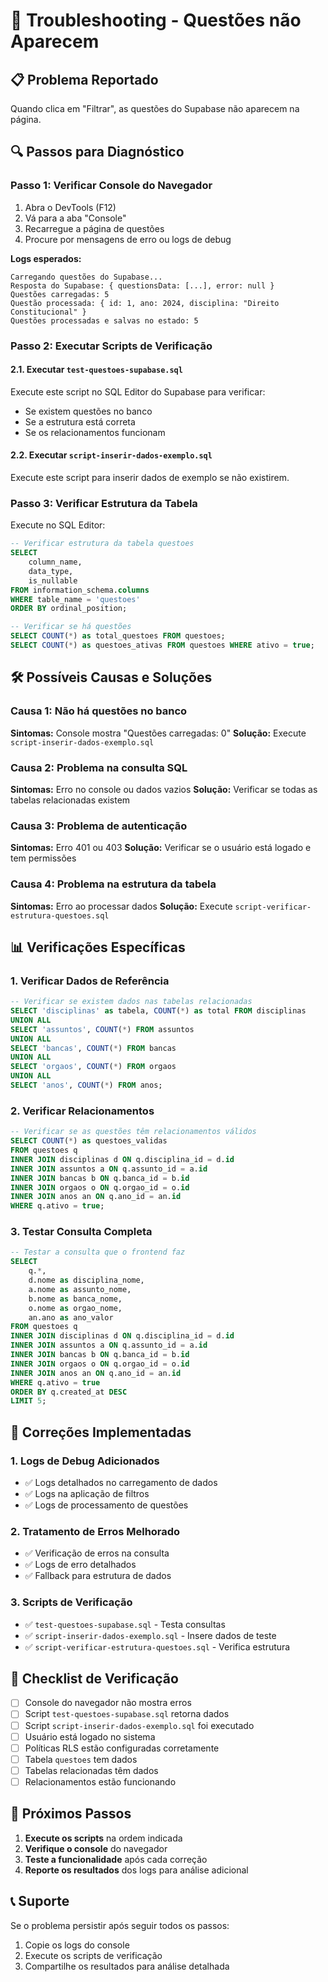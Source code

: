 # 🔧 Troubleshooting - Questões não Aparecem

## 📋 **Problema Reportado**
Quando clica em "Filtrar", as questões do Supabase não aparecem na página.

## 🔍 **Passos para Diagnóstico**

### **Passo 1: Verificar Console do Navegador**
1. Abra o DevTools (F12)
2. Vá para a aba "Console"
3. Recarregue a página de questões
4. Procure por mensagens de erro ou logs de debug

**Logs esperados:**
```
Carregando questões do Supabase...
Resposta do Supabase: { questionsData: [...], error: null }
Questões carregadas: 5
Questão processada: { id: 1, ano: 2024, disciplina: "Direito Constitucional" }
Questões processadas e salvas no estado: 5
```

### **Passo 2: Executar Scripts de Verificação**

#### **2.1. Executar `test-questoes-supabase.sql`**
Execute este script no SQL Editor do Supabase para verificar:
- Se existem questões no banco
- Se a estrutura está correta
- Se os relacionamentos funcionam

#### **2.2. Executar `script-inserir-dados-exemplo.sql`**
Execute este script para inserir dados de exemplo se não existirem.

### **Passo 3: Verificar Estrutura da Tabela**

Execute no SQL Editor:
```sql
-- Verificar estrutura da tabela questoes
SELECT 
    column_name,
    data_type,
    is_nullable
FROM information_schema.columns 
WHERE table_name = 'questoes' 
ORDER BY ordinal_position;

-- Verificar se há questões
SELECT COUNT(*) as total_questoes FROM questoes;
SELECT COUNT(*) as questoes_ativas FROM questoes WHERE ativo = true;
```

## 🛠️ **Possíveis Causas e Soluções**

### **Causa 1: Não há questões no banco**
**Sintomas:** Console mostra "Questões carregadas: 0"
**Solução:** Execute `script-inserir-dados-exemplo.sql`

### **Causa 2: Problema na consulta SQL**
**Sintomas:** Erro no console ou dados vazios
**Solução:** Verificar se todas as tabelas relacionadas existem

### **Causa 3: Problema de autenticação**
**Sintomas:** Erro 401 ou 403
**Solução:** Verificar se o usuário está logado e tem permissões

### **Causa 4: Problema na estrutura da tabela**
**Sintomas:** Erro ao processar dados
**Solução:** Execute `script-verificar-estrutura-questoes.sql`

## 📊 **Verificações Específicas**

### **1. Verificar Dados de Referência**
```sql
-- Verificar se existem dados nas tabelas relacionadas
SELECT 'disciplinas' as tabela, COUNT(*) as total FROM disciplinas
UNION ALL
SELECT 'assuntos', COUNT(*) FROM assuntos
UNION ALL
SELECT 'bancas', COUNT(*) FROM bancas
UNION ALL
SELECT 'orgaos', COUNT(*) FROM orgaos
UNION ALL
SELECT 'anos', COUNT(*) FROM anos;
```

### **2. Verificar Relacionamentos**
```sql
-- Verificar se as questões têm relacionamentos válidos
SELECT COUNT(*) as questoes_validas
FROM questoes q
INNER JOIN disciplinas d ON q.disciplina_id = d.id
INNER JOIN assuntos a ON q.assunto_id = a.id
INNER JOIN bancas b ON q.banca_id = b.id
INNER JOIN orgaos o ON q.orgao_id = o.id
INNER JOIN anos an ON q.ano_id = an.id
WHERE q.ativo = true;
```

### **3. Testar Consulta Completa**
```sql
-- Testar a consulta que o frontend faz
SELECT 
    q.*,
    d.nome as disciplina_nome,
    a.nome as assunto_nome,
    b.nome as banca_nome,
    o.nome as orgao_nome,
    an.ano as ano_valor
FROM questoes q
INNER JOIN disciplinas d ON q.disciplina_id = d.id
INNER JOIN assuntos a ON q.assunto_id = a.id
INNER JOIN bancas b ON q.banca_id = b.id
INNER JOIN orgaos o ON q.orgao_id = o.id
INNER JOIN anos an ON q.ano_id = an.id
WHERE q.ativo = true
ORDER BY q.created_at DESC
LIMIT 5;
```

## 🔧 **Correções Implementadas**

### **1. Logs de Debug Adicionados**
- ✅ Logs detalhados no carregamento de dados
- ✅ Logs na aplicação de filtros
- ✅ Logs de processamento de questões

### **2. Tratamento de Erros Melhorado**
- ✅ Verificação de erros na consulta
- ✅ Logs de erro detalhados
- ✅ Fallback para estrutura de dados

### **3. Scripts de Verificação**
- ✅ `test-questoes-supabase.sql` - Testa consultas
- ✅ `script-inserir-dados-exemplo.sql` - Insere dados de teste
- ✅ `script-verificar-estrutura-questoes.sql` - Verifica estrutura

## 📝 **Checklist de Verificação**

- [ ] Console do navegador não mostra erros
- [ ] Script `test-questoes-supabase.sql` retorna dados
- [ ] Script `script-inserir-dados-exemplo.sql` foi executado
- [ ] Usuário está logado no sistema
- [ ] Políticas RLS estão configuradas corretamente
- [ ] Tabela `questoes` tem dados
- [ ] Tabelas relacionadas têm dados
- [ ] Relacionamentos estão funcionando

## 🚀 **Próximos Passos**

1. **Execute os scripts** na ordem indicada
2. **Verifique o console** do navegador
3. **Teste a funcionalidade** após cada correção
4. **Reporte os resultados** dos logs para análise adicional

## 📞 **Suporte**

Se o problema persistir após seguir todos os passos:
1. Copie os logs do console
2. Execute os scripts de verificação
3. Compartilhe os resultados para análise detalhada
